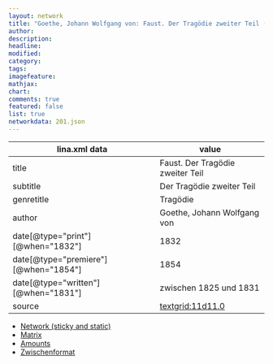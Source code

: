 ```yaml
---
layout: network
title: "Goethe, Johann Wolfgang von: Faust. Der Tragödie zweiter Teil (1831)"
author:
description:
headline:
modified:
category:
tags:
imagefeature: 
mathjax: 
chart: 
comments: true
featured: false
list: true
networkdata: 201.json
---
```

lina.xml data  | value
------------- | -------------
title|Faust. Der Tragödie zweiter Teil
subtitle|Der Tragödie zweiter Teil
genretitle|Tragödie
author|Goethe, Johann Wolfgang von
date[@type="print"][@when="1832"]|1832
date[@type="premiere"][@when="1854"]|1854
date[@type="written"][@when="1831"]|zwischen 1825 und 1831
source|[textgrid:11d11.0](https://textgridlab.org/1.0/tgcrud-public/rest/textgrid:11d11.0/data)



* [Network (sticky and static)](/linas/network201)
* [Matrix](/linas/matrix201)
* [Amounts](/linas/amount201)
* [Zwischenformat](/linas/lina201 )
